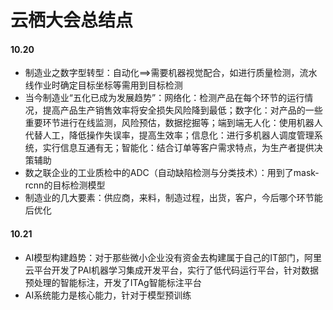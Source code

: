 # 									云栖大会总结点

#### 10.20

* 制造业之数字型转型：自动化==>需要机器视觉配合，如进行质量检测，流水线作业时确定目标坐标等需用到目标检测
* 当今制造业“五化已成为发展趋势”：网络化：检测产品在每个环节的运行情况，提高产品生产销售效率将安全损失风险降到最低；数字化：对产品的一些重要环节进行在线监测，风险预估，数据挖掘等；端到端无人化：使用机器人代替人工，降低操作失误率，提高生效率；信息化：进行多机器人调度管理系统，实行信息互通有无；智能化：结合订单等客户需求特点，为生产者提供决策辅助
* 数之联企业的工业质检中的ADC（自动缺陷检测与分类技术）：用到了mask-rcnn的目标检测模型
* 制造业的几大要素：供应商，来料，制造过程，出货，客户，今后哪个环节能后优化

#### 10.21

* AI模型构建趋势：对于那些微小企业没有资金去构建属于自己的IT部门，阿里云平台开发了PAI机器学习集成开发平台，实行了低代码运行平台，针对数据预处理的智能标注，开发了ITAg智能标注平台
* AI系统能力是核心能力，针对于模型预训练

